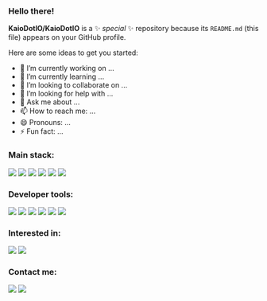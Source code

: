### Hello there!
**KaioDotIO/KaioDotIO** is a ✨ _special_ ✨ repository because its `README.md` (this file) appears on your GitHub profile.

Here are some ideas to get you started:

- 🔭 I’m currently working on ...
- 🌱 I’m currently learning ...
- 👯 I’m looking to collaborate on ...
- 🤔 I’m looking for help with ...
- 💬 Ask me about ...
- 📫 How to reach me: ...
- 😄 Pronouns: ...
- ⚡ Fun fact: ...

### Main stack:

<p>
    <img src="https://img.icons8.com/color/48/000000/html-5--v1.png"/>
    <img src="https://img.icons8.com/color/48/000000/css3.png"/>
    <img src="https://img.icons8.com/color/48/000000/sass-avatar.png"/>
    <img src="https://img.icons8.com/color/48/000000/javascript--v1.png"/>
    <img src="https://img.icons8.com/external-tal-revivo-shadow-tal-revivo/48/000000/external-jquery-is-a-javascript-library-designed-to-simplify-html-logo-shadow-tal-revivo.png"/>
    <img src="https://img.icons8.com/external-tal-revivo-color-tal-revivo/48/000000/external-react-a-javascript-library-for-building-user-interfaces-logo-color-tal-revivo.png"/>
    

</p>

### Developer tools:

<p>
    <img src="https://img.icons8.com/color/48/000000/git.png"/>
    <img src="https://img.icons8.com/color/48/000000/npm.png"/>
    <img src="https://img.icons8.com/external-tal-revivo-color-tal-revivo/48/000000/external-yarn-fast-reliable-and-secure-dependency-management-web-portal-logo-color-tal-revivo.png"/>
    <img src="https://img.icons8.com/color/50/000000/webpack.png"/>
    <img src="https://img.icons8.com/external-tal-revivo-color-tal-revivo/48/000000/external-gulp-an-open-source-javascript-toolkit-by-fractal-innovations-logo-color-tal-revivo.png"/>
    <img src="https://img.icons8.com/external-tal-revivo-shadow-tal-revivo/48/000000/external-postman-is-the-only-complete-api-development-environment-logo-shadow-tal-revivo.png"/>
</p>

### Interested in:

<p>
    <img src="https://img.icons8.com/color/50/000000/vue-js.png"/>
    <img src="https://img.icons8.com/color/48/000000/angularjs.png"/>
</p>

### Contact me:

<p>
    <a href="https://www.linkedin.com/in/kaioribeiro/" target="_blank"><img src="https://img.icons8.com/color/48/000000/linkedin.png"/></a>
    <a href="mailto:ribeiro.kaio@outlook.com.br"><img src="https://img.icons8.com/fluency/48/000000/email-open.png"/></a>
</p>
